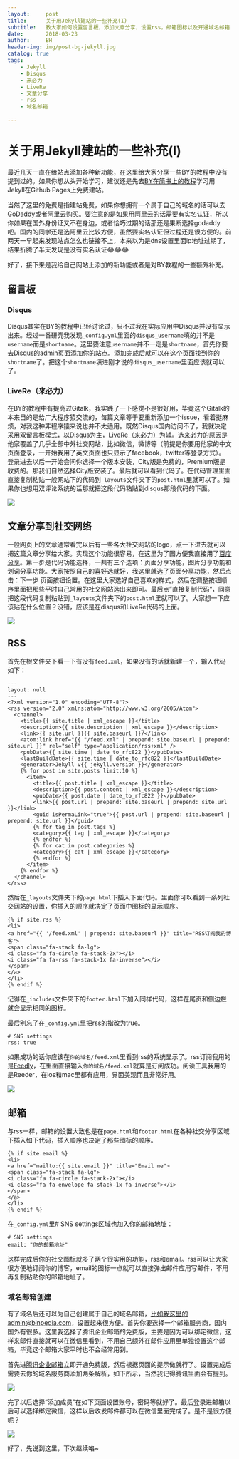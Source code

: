 ```yaml
---
layout:     post
title:      关于用Jekyll建站的一些补充(I)
subtitle:   教大家如何设置留言板，添加文章分享，设置rss，邮箱图标以及开通域名邮箱
date:       2018-03-23
author:     BH
header-img: img/post-bg-jekyll.jpg
catalog: true
tags:
    - Jekyll
    - Disqus
    - 来必力
    - LiveRe
    - 文章分享
    - rss
    - 域名邮箱
    
---
```

# 关于用Jekyll建站的一些补充(I)
最近几天一直在给站点添加各种新功能，在这里给大家分享一些BY的教程中没有提到过的。如果你想从头开始学习，建议还是先去[BY在简书上的教程](https://www.jianshu.com/p/e68fba58f75c)学习用Jekyll在Github Pages上免费建站。

当然了这里的免费是指建站免费，如果你想拥有一个属于自己的域名的话可以去[GoDaddy](https://www.godaddy.com/)或者[阿里云](https://wanwang.aliyun.com/)购买。要注意的是如果用阿里云的话需要有实名认证，所以你如果在国外身份证又不在身边，或者恰巧过期的话那还是果断选择godaddy吧。国内的同学还是选阿里云比较方便，虽然要实名认证但过程还是很方便的。前两天一早起来发现站点怎么也链接不上，本来以为是dns设置里面ip地址过期了，结果折腾了半天发现是没有实名认证😂😂😂

好了，接下来是我给自己网站上添加的新功能或者是对BY教程的一些额外补充。

## 留言板
### Disqus
Disqus其实在BY的教程中已经讨论过，只不过我在实际应用中Disqus并没有显示出来。经过一番研究我发现`_config.yml`里面的`disqus_username`填的并不是`username`而是`shortname`。这里要注意`username`并不一定是`shortname`，首先你要去[Disqus的admin](https://disqus.com/admin/)页面添加你的站点。添加完成后就可以在[这个页面](https://binpedia.disqus.com/admin/settings/general/)找到你的`shortname`了。把这个`shortname`填进刚才说的`disqus_username`里面应该就可以了。

### LiveRe（来必力）
在BY的教程中有提高过Gitalk，我实践了一下感觉不是很好用，毕竟这个Gitalk的本来目的是给广大程序猿交流的，每篇文章等于要重新添加一个issue，看着挺麻烦，对我这种非程序猿来说也并不太适用。既然Disqus国内访问不了，我就决定采用双留言板模式，以Disqus为主，[LiveRe（来必力）](http://www.laibili.com.cn/)为辅。选来必力的原因是他家覆盖了几乎全部中外社交网站，比如微信，微博等（前提是你要用他家的中文页面登录，一开始我用了英文页面也只显示了facebook，twitter等登录方式）。
登录进去以后一开始会问你选择一个版本安装，City版是免费的，Premium版是收费的。那我们自然选择City版安装了。最后就可以看到代码了。在代码管理里面直接复制粘贴一般网站下的代码到`_layouts`文件夹下的`post.html`里就可以了。如果你也想用双评论系统的话那就把这段代码粘贴到disqus那段代码的下面。

![](https://ws4.sinaimg.cn/large/006tKfTcgy1fpnmzb79m3j30re0iydgv.jpg)

## 文章分享到社交网络
一般网页上的文章通常看完以后有一些各大社交网站的logo，点一下进去就可以把这篇文章分享给大家。实现这个功能很容易，在这里为了图方便我直接用了[百度分享](http://share.baidu.com/code)。第一步是代码功能选择，一共有三个选项：页面分享功能，图片分享功能和划词分享功能。大家按照自己的喜好选就好，我这里就选了页面分享功能，然后点击：下一步 页面按钮设置。在这里大家选好自己喜欢的样式，然后在调整按钮顺序里面把那些平时自己常用的社交网站选出来即可。最后点”直接复制代码“，同意把这段代码复制粘贴到`_layouts`文件夹下的`post.html`里就可以了。大家想一下应该贴在什么位置？没错，应该是在disqus和LiveRe代码的上面。

![](https://ws3.sinaimg.cn/large/006tKfTcgy1fpnmze65z8j30mz0m4gmq.jpg)

## RSS
首先在根文件夹下看一下有没有`feed.xml`，如果没有的话就新建一个，输入代码如下：

```
---
layout: null
---
<?xml version="1.0" encoding="UTF-8"?>
<rss version="2.0" xmlns:atom="http://www.w3.org/2005/Atom">
  <channel>
    <title>{{ site.title | xml_escape }}</title>
    <description>{{ site.description | xml_escape }}</description>
    <link>{{ site.url }}{{ site.baseurl }}/</link>
    <atom:link href="{{ "/feed.xml" | prepend: site.baseurl | prepend: site.url }}" rel="self" type="application/rss+xml" />
    <pubDate>{{ site.time | date_to_rfc822 }}</pubDate>
    <lastBuildDate>{{ site.time | date_to_rfc822 }}</lastBuildDate>
    <generator>Jekyll v{{ jekyll.version }}</generator>
    {% for post in site.posts limit:10 %}
      <item>
        <title>{{ post.title | xml_escape }}</title>
        <description>{{ post.content | xml_escape }}</description>
        <pubDate>{{ post.date | date_to_rfc822 }}</pubDate>
        <link>{{ post.url | prepend: site.baseurl | prepend: site.url }}</link>
        <guid isPermaLink="true">{{ post.url | prepend: site.baseurl | prepend: site.url }}</guid>
        {% for tag in post.tags %}
        <category>{{ tag | xml_escape }}</category>
        {% endfor %}
        {% for cat in post.categories %}
        <category>{{ cat | xml_escape }}</category>
        {% endfor %}
      </item>
    {% endfor %}
  </channel>
</rss>
```
然后在`_layouts`文件夹下的`page.html`下插入下面代码。里面你可以看到一系列社交网站的设置，你插入的顺序就决定了页面中图标的显示顺序。

```
{% if site.rss %}
<li>
<a href="{{ '/feed.xml' | prepend: site.baseurl }}" title="RSS订阅我的博客">
<span class="fa-stack fa-lg">
<i class="fa fa-circle fa-stack-2x"></i>
<i class="fa fa-rss fa-stack-1x fa-inverse"></i>
</span>
</a>
</li>
{% endif %}
```
记得在`_includes`文件夹下的`footer.html`下加入同样代码，这样在尾页和侧边栏就会显示相同的图标。

最后别忘了在`_config.yml`里把rss的指改为true。

```
# SNS settings
rss: true
```

如果成功的话你应该在`你的域名/feed.xml`里看到rss的系统显示了。rss订阅我用的是[Feedly](https://feedly.com/)，在里面直接输入`你的域名/feed.xml`就算是订阅成功。阅读工具我用的是Reeder，在ios和mac里都有应用，界面美观而且非常好用。

![](https://ws3.sinaimg.cn/large/006tKfTcgy1fpnmzcstxpj30ku112ab5.jpg)

## 邮箱

与rss一样，邮箱的设置大致也是在`page.html`和`footer.html`在各种社交分享区域下插入如下代码，插入顺序也决定了那些图标的顺序。

```
{% if site.email %}
<li>
<a href="mailto:{{ site.email }}" title="Email me">
<span class="fa-stack fa-lg">
<i class="fa fa-circle fa-stack-2x"></i>
<i class="fa fa-envelope fa-stack-1x fa-inverse"></i>
</span>
</a>
</li>
{% endif %}
```
在`_config.yml`里# SNS settings区域也加入你的邮箱地址：

```
# SNS settings
email: "你的邮箱地址"
```
这样完成后你的社交图标就多了两个很实用的功能，rss和email。rss可以让大家很方便地订阅你的博客，email的图标一点就可以直接弹出邮件应用写邮件，不用再复制粘贴你的邮箱地址了。

### 域名邮箱创建

有了域名后还可以为自己创建属于自己的域名邮箱，比如我这里的admin@binpedia.com，设置起来很方便。首先你要选择一个邮箱服务商，国内国外有很多。这里我选择了腾讯企业邮箱的免费版，主要是因为可以绑定微信，这样来邮件直接就可以在微信里看到，不用自己额外在邮件应用里单独设置这个邮箱，毕竟这个邮箱大家平时也不会经常用到。

首先进[腾讯企业邮箱](https://exmail.qq.com/onlinesell/intro)立即开通免费版，然后根据页面的提示做就行了。设置完成后需要去你的域名服务商添加两条解析，如下所示，当然我记得腾讯里面会有提到。

![](https://ws1.sinaimg.cn/large/006tKfTcgy1fpnmzex58ej30lv04m3yi.jpg)

完了以后选择“添加成员”在如下页面设置账号，密码等就好了。最后登录进邮箱以后可以选择绑定微信，这样以后收发邮件都可以在微信里面完成了。是不是很方便呢？

![](https://ws1.sinaimg.cn/large/006tKfTcgy1fpnmza12rvj30sw0kq3z0.jpg)

好了，先说到这里，下次继续咯~
